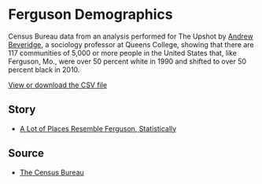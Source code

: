 Ferguson Demographics
=====================

Census Bureau data from an analysis performed for The Upshot by [Andrew Beveridge](https://www.socialexplorer.com/Andy-Beveridge), a sociology professor at Queens College, showing that there are 117 communities of 5,000 or more people in the United States that, like Ferguson, Mo., were over 50 percent white in 1990 and shifted to over 50 percent black in 2010.

[View or download the CSV file](https://github.com/TheUpshot/Ferguson-Demographics/blob/master/racial_change.csv)

## Story

* [A Lot of Places Resemble Ferguson, Statistically](http://www.nytimes.com/2014/08/29/upshot/a-lot-of-places-resemble-ferguson-statistically.html)

## Source

* [The Census Bureau](http://census.gov/)
